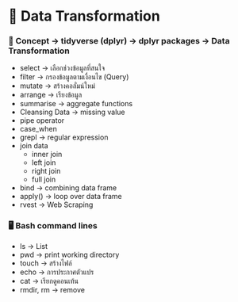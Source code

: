 # 🚋 Data Transformation
### 📖 Concept -> tidyverse (dplyr) -> dplyr packages -> Data Transformation
* select -> เลือกช่วงข้อมูลที่สนใจ
* filter -> กรองข้อมูลตามเงื่อนไข (Query)
* mutate -> สร้างคอลั่มน์ใหม่
* arrange -> เรียงข้อมูล
* summarise -> aggregate functions
* Cleansing Data -> missing value
* pipe operator
* case_when
* grepl -> regular expression
* join data
  *  inner join
  *  left join
  *  right join
  *  full join
* bind -> combining data frame
* apply() -> loop over data frame
* rvest -> Web Scraping 
### 🖥️ Bash command lines
* ls -> List
* pwd -> print working directory
* touch -> สร้างไฟล์
* echo -> การประกาศตัวแปร
* cat -> เรียกดูคอนเท้น
* rmdir, rm -> remove
